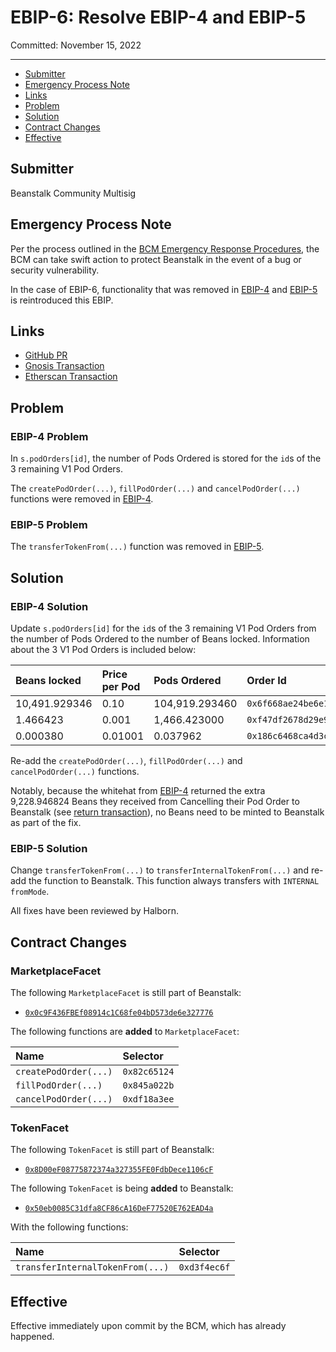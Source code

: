 # EBIP-6: Resolve EBIP-4 and EBIP-5

Committed: November 15, 2022

---

- [Submitter](#submitter)
- [Emergency Process Note](#emergency-process-note)
- [Links](#links)
- [Problem](#problem)
- [Solution](#solution)
- [Contract Changes](#contract-changes)
- [Effective](#effective)

## Submitter

Beanstalk Community Multisig

## Emergency Process Note

Per the process outlined in the [BCM Emergency Response Procedures](https://docs.bean.money/governance/beanstalk/bcm-process#emergency-response-procedures), the BCM can take swift action to protect Beanstalk in the event of a bug or security vulnerability.

In the case of EBIP-6, functionality that was removed in [EBIP-4](https://arweave.net/WE73eyNcrbkCSZBAQerylbQ8VAoPjD0HBhVM6-OARVg) and [EBIP-5](https://arweave.net/rihDlnrjmAlFHRmsR3OeP3svGXcxFy_h1dEb0akpylk) is reintroduced this EBIP.

## Links

- [GitHub PR](https://github.com/BeanstalkFarms/Beanstalk/pull/146)
- [Gnosis Transaction](https://app.safe.global/eth:0xa9bA2C40b263843C04d344727b954A545c81D043/transactions/tx?id=multisig_0xa9bA2C40b263843C04d344727b954A545c81D043_0x488c125cb2c9c0fb06d11913e037a193423728075afed1c51f7e6d024e3f05a6)
- [Etherscan Transaction](https://etherscan.io/tx/0x7e0f3c0a574edb5658028ff0c8460d0d2ddbfd8cfb486b98ed7b10c7aa12b8d1)

## Problem

### EBIP-4 Problem

In `s.podOrders[id]`, the number of Pods Ordered is stored for the `id`s of the 3 remaining V1 Pod Orders. 

The `createPodOrder(...)`, `fillPodOrder(...)` and `cancelPodOrder(...)` functions were removed in [EBIP-4](https://arweave.net/WE73eyNcrbkCSZBAQerylbQ8VAoPjD0HBhVM6-OARVg).

### EBIP-5 Problem

The `transferTokenFrom(...)` function was removed in [EBIP-5](https://arweave.net/rihDlnrjmAlFHRmsR3OeP3svGXcxFy_h1dEb0akpylk).

## Solution

### EBIP-4 Solution

Update `s.podOrders[id]` for the `id`s of the 3 remaining V1 Pod Orders from the number of Pods Ordered to the number of Beans locked. Information about the 3 V1 Pod Orders is included below:

| Beans locked   | Price per Pod | Pods Ordered   | Order Id                                                              |
:----------------|:--------------|:---------------|:----------------------------------------------------------------------|
| 10,491.929346  | 0.10          | 104,919.293460 | `0x6f668ae24be6e177f8584600dbffea6e07f260e08e21fa47792385913e786da3`  |
| 1.466423       | 0.001         | 1,466.423000   | `0xf47df2678d29e9d57c5e9ed5f8c990e71910918154a2ed6d5235718035d7d8b0`  | 
| 0.000380       | 0.01001       | 0.037962       | `0x186c6468ca4d3ce2575b9527fcf42cc3c86ab7cc915a550c9e84c5443691607a`  |

Re-add the `createPodOrder(...)`, `fillPodOrder(...)` and `cancelPodOrder(...)` functions.

Notably, because the whitehat from [EBIP-4](https://arweave.net/WE73eyNcrbkCSZBAQerylbQ8VAoPjD0HBhVM6-OARVg) returned the extra 9,228.946824 Beans they received from Cancelling their Pod Order to Beanstalk (see [return transaction](https://etherscan.io/tx/0x09ad148ba695a05d08fd0726b9927411f94eceede13a730d4550f52ce9dc5e7d)), no Beans need to be minted to Beanstalk as part of the fix.

### EBIP-5 Solution

Change `transferTokenFrom(...)` to `transferInternalTokenFrom(...)` and re-add the function to Beanstalk. This function always transfers with `INTERNAL` `fromMode`.

All fixes have been reviewed by Halborn.

## Contract Changes

### MarketplaceFacet

The following `MarketplaceFacet` is still part of Beanstalk:
* [`0x0c9F436FBEf08914c1C68fe04bD573de6e327776`](https://etherscan.io/address/0x0c9F436FBEf08914c1C68fe04bD573de6e327776#code)

The following functions are **added** to `MarketplaceFacet`:

| Name                       | Selector     | 
|:---------------------------|:-------------|
| `createPodOrder(...)`      | `0x82c65124` |
| `fillPodOrder(...)`        | `0x845a022b` |
| `cancelPodOrder(...)`      | `0xdf18a3ee` |

### TokenFacet

The following `TokenFacet` is still part of Beanstalk:
* [`0x8D00eF08775872374a327355FE0FdbDece1106cF`](https://etherscan.io/address/0x8D00eF08775872374a327355FE0FdbDece1106cF#code)

The following `TokenFacet` is being **added** to Beanstalk: 
* [`0x50eb0085C31dfa8CF86cA16DeF77520E762EAD4a`](https://etherscan.io/address/0x50eb0085C31dfa8CF86cA16DeF77520E762EAD4a#code)

With the following functions:

| Name                              | Selector     | 
|:----------------------------------|:-------------|
| `transferInternalTokenFrom(...)`  | `0xd3f4ec6f` |

## Effective

Effective immediately upon commit by the BCM, which has already happened.
